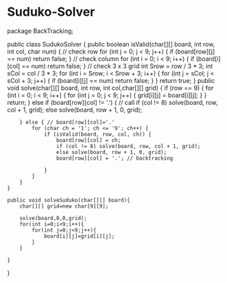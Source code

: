 # Suduko-Solver
package BackTracking;

public class SudukoSolver {
    public boolean isValid(char[][] board, int row, int col, char num) {
        // check row
        for (int j = 0; j < 9; j++) {
            if (board[row][j] == num) return false;
        }
        // check column
        for (int i = 0; i < 9; i++) {
            if (board[i][col] == num) return false;
        }
        // check 3 x 3 grid
        int Srow = row / 3 * 3;
        int sCol = col / 3 * 3;
        for (int i = Srow; i < Srow + 3; i++) {
            for (int j = sCol; j < sCol + 3; j++) {
                if (board[i][j] == num) return false;
            }
        }
        return true;
    }
    public void solve(char[][] board, int row, int col,char[][] grid) {
        if (row == 9) {
            for (int i = 0; i < 9; i++) {
                for (int j = 0; j < 9; j++) {
                    grid[i][j] = board[i][j];
                }
            }
            return;
        } else if (board[row][col] != '.') { // call
            if (col != 8) solve(board, row, col + 1, grid);
            else solve(board, row + 1, 0, grid);

        } else { // board[row][col]='.'
            for (char ch = '1'; ch <= '9'; ch++) {
                if (isValid(board, row, col, ch)) {
                    board[row][col] = ch;
                    if (col != 8) solve(board, row, col + 1, grid);
                    else solve(board, row + 1, 0, grid);
                    board[row][col] = '.'; // backtracking

                }
            }
        }
    }

    public void solveSuduko(char[][] board){
        char[][] grid=new char[9][9];

        solve(board,0,0,grid);
        for(int i=0;i<9;i++){
            for(int j=0;j<9;j++){
                board[i][j]=grid[i][j];
            }
        }

    }
}
 
